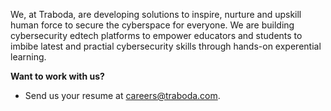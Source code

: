 We, at Traboda, are developing solutions to inspire, nurture and upskill human force to secure the cyberspace for everyone. We are building cybersecurity edtech 
platforms to empower educators and students to imbibe latest and practial cybersecurity skills through hands-on experential learning.

**Want to work with us?** 

- Send us your resume at [careers@traboda.com](mailto:careers@traboda.com).
